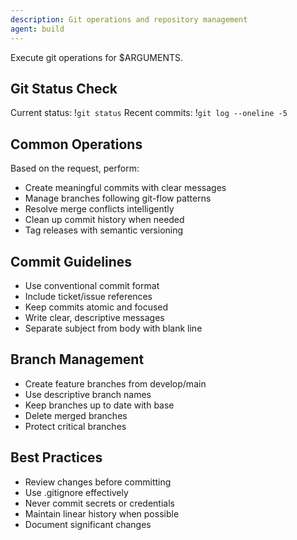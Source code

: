 ```yaml
---
description: Git operations and repository management
agent: build
---
```


Execute git operations for $ARGUMENTS.

## Git Status Check
Current status: !`git status`
Recent commits: !`git log --oneline -5`

## Common Operations
Based on the request, perform:
- Create meaningful commits with clear messages
- Manage branches following git-flow patterns
- Resolve merge conflicts intelligently
- Clean up commit history when needed
- Tag releases with semantic versioning

## Commit Guidelines
- Use conventional commit format
- Include ticket/issue references
- Keep commits atomic and focused
- Write clear, descriptive messages
- Separate subject from body with blank line

## Branch Management
- Create feature branches from develop/main
- Use descriptive branch names
- Keep branches up to date with base
- Delete merged branches
- Protect critical branches

## Best Practices
- Review changes before committing
- Use .gitignore effectively
- Never commit secrets or credentials
- Maintain linear history when possible
- Document significant changes